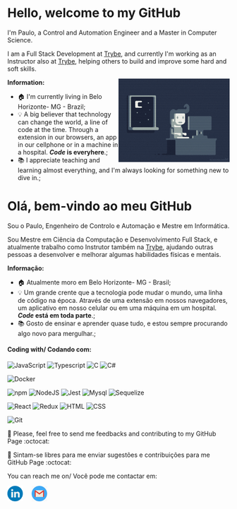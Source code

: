 # Hello, welcome to my GitHub

I'm Paulo, a Control and Automation Engineer and a Master in Computer Science.

I am a Full Stack Development at [Trybe](https://www.betrybe.com/), and currently I'm working as an Instructor also at [Trybe](https://www.betrybe.com/), helping others to build and improve some hard and soft skills. 

**Information:** 
<img width="50%" align="right" src="https://github.com/pauloricardoz/pauloricardoz/blob/master/night-coding.gif">
- :house: I'm currently living in Belo Horizonte- MG - Brazil;
- :bulb: A big believer that technology can change the world, a line of code at the time. Through a extension in our browsers, an app in our cellphone or in a machine in a hospital. **_Code_ is everyhere**.;
- :books: I appreciate teaching and learning almost everything, and I'm always looking for something new to dive in.;

# Olá, bem-vindo ao meu GitHub

Sou o Paulo, Engenheiro de Controlo e Automação e Mestre em Informática.

Sou Mestre em Ciência da Computação e Desenvolvimento Full Stack, e atualmente trabalho como Instrutor também na [Trybe](https://www.betrybe.com/), ajudando outras pessoas a desenvolver e melhorar algumas habilidades físicas e mentais.

**Informação:**

- :house: Atualmente moro em Belo Horizonte- MG - Brasil;
- :bulb: Um grande crente que a tecnologia pode mudar o mundo, uma linha de código na época. Através de uma extensão em nossos navegadores, um aplicativo em nosso celular ou em uma máquina em um hospital. **_Code_ está em toda parte**.;
- :books: Gosto de ensinar e aprender quase tudo, e estou sempre procurando algo novo para mergulhar.;

#### Coding with/ Codando com:
![JavaScript](https://img.shields.io/badge/JavaScript-323330?style=for-the-badge&logo=javascript&logoColor=F7DF1E)
![Typescript](https://img.shields.io/badge/TypeScript-007ACC?style=for-the-badge&logo=typescript&logoColor=white)
![C](https://img.shields.io/badge/C-00599C?style=for-the-badge&logo=c&logoColor=white)
![C#](https://img.shields.io/badge/C%23-239120?style=for-the-badge&logo=c-sharp&logoColor=white)

![Docker](https://img.shields.io/badge/Docker-2496ED?style=for-the-badge&logo=docker&logoColor=white)

![npm](https://img.shields.io/npm/v/npm.svg?logo=npm)
![NodeJS](https://img.shields.io/badge/-NodeJS-%231572B6?style=flat-square&logo=nodejs)
![Jest](https://img.shields.io/badge/-Jest-%23F7DF1C?style=flat-square&logo=jest&logoColor=000000&labelColor=%23F7DF1C&color=%23FFCE5A)
![Mysql](https://img.shields.io/badge/-Mysql-%231572B6?style=flat-square&logo=mysql)
![Sequelize](https://img.shields.io/badge/-Sequelize-%231572B6?style=flat-square&logo=sequelize)

![React](https://img.shields.io/badge/React-20232A?style=for-the-badge&logo=react&logoColor=61DAFB)
![Redux](https://img.shields.io/badge/Redux-593D88?style=for-the-badge&logo=redux&logoColor=white)
![HTML](https://img.shields.io/badge/HTML-239120?style=for-the-badge&logo=html5&logoColor=white)
![CSS](https://img.shields.io/badge/CSS-239120?&style=for-the-badge&logo=css3&logoColor=white)


![Git](https://img.shields.io/badge/-Git-%23F05032?style=flat-square&logo=git&logoColor=%23ffffff)

:pray: Please, feel free to send me feedbacks and contributing to my GitHub Page :octocat:

:pray: Sintam-se libres para me enviar sugestões e contribuições para me GitHub Page :octocat:

You can reach me on/ Você pode me contactar em:

<p align="left">
  <a href="https://www.linkedin.com/in/paulo-ricardo-zambelli-taveira/"><img src="https://github.com/pauloricardoz/pauloricardoz/blob/master/linkedin.svg" width="35px" alt="LinkedIn"></a> &nbsp; &nbsp;
  <a href="mailto:trybe.przt@gmail.com?subject=Hello%20Paulo%Ricardo"><img src="https://github.com/pauloricardoz/pauloricardoz/blob/master/gmail.png" width="35px" alt="Gmail"></a> &nbsp; &nbsp;
</p>


<!--
**pauloricardoz/pauloricardoz** is a ✨ _special_ ✨ repository because its `README.md` (this file) appears on your GitHub profile.

Here are some ideas to get you started:

- 🔭 I’m currently working on ...
- 🌱 I’m currently learning ...
- 👯 I’m looking to collaborate on ...
- 🤔 I’m looking for help with ...
- 💬 Ask me about ...
- 📫 How to reach me: ...
- 😄 Pronouns: ...
- ⚡ Fun fact: ...
-->

